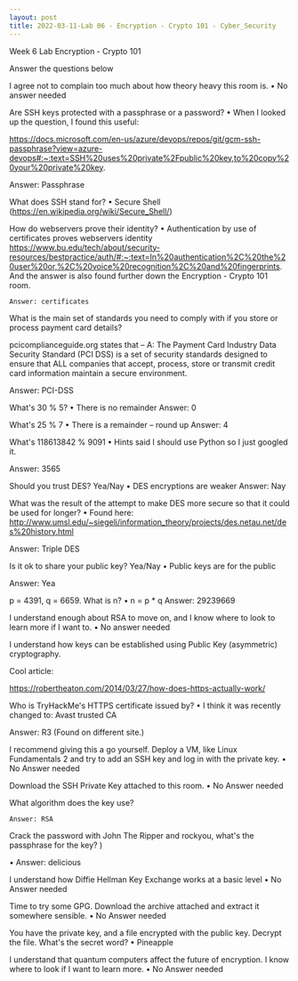 ```yaml
---
layout: post
title: 2022-03-11-Lab 06 - Encryption - Crypto 101 - Cyber_Security
---
```

Week 6 Lab
Encryption - Crypto 101

Answer the questions below

I agree not to complain too much about how theory heavy this room is.
•	No answer needed

Are SSH keys protected with a passphrase or a password?
•	When I looked up the question, I found this useful:

https://docs.microsoft.com/en-us/azure/devops/repos/git/gcm-ssh-passphrase?view=azure-devops#:~:text=SSH%20uses%20private%2Fpublic%20key,to%20copy%20your%20private%20key.

 
Answer: Passphrase



What does SSH stand for?
•	Secure Shell (https://en.wikipedia.org/wiki/Secure_Shell/)

How do webservers prove their identity?
•	Authentication by use of certificates proves webservers identity
https://www.bu.edu/tech/about/security-resources/bestpractice/auth/#:~:text=In%20authentication%2C%20the%20user%20or,%2C%20voice%20recognition%2C%20and%20fingerprints.
And the answer is also found further down the Encryption - Crypto 101 room.

	Answer: certificates

What is the main set of standards you need to comply with if you store or process payment card details?




pcicomplianceguide.org states that – A: The Payment Card Industry Data Security Standard (PCI DSS) is a set of security standards designed to ensure that ALL companies that accept, process, store or transmit credit card information maintain a secure environment.

Answer: PCI-DSS

What's 30 % 5?
•	There is no remainder
Answer: 0

What's 25 % 7
•	There is a remainder – round up
Answer: 4

What's 118613842 % 9091
•	Hints said I should use Python so I just googled it.
 

Answer: 3565




Should you trust DES? Yea/Nay
•	DES encryptions are weaker
Answer: Nay

What was the result of the attempt to make DES more secure so that it could be used for longer?
•	Found here: http://www.umsl.edu/~siegelj/information_theory/projects/des.netau.net/des%20history.html 

 

Answer: Triple DES


Is it ok to share your public key? Yea/Nay
•	Public keys are for the public

Answer: Yea



p = 4391, q = 6659. What is n?
•	n = p * q
Answer: 29239669

I understand enough about RSA to move on, and I know where to look to learn more if I want to.
•	No answer needed




I understand how keys can be established using Public Key (asymmetric) cryptography.

Cool article:
 
https://robertheaton.com/2014/03/27/how-does-https-actually-work/




Who is TryHackMe's HTTPS certificate issued by?
•	I think it was recently changed to: Avast trusted CA
 

Answer: R3 (Found on different site.)



I recommend giving this a go yourself. Deploy a VM, like Linux Fundamentals 2 and try to add an SSH key and log in with the private key.
•	No Answer needed

Download the SSH Private Key attached to this room.
•	No Answer needed


What algorithm does the key use?
 

	Answer: RSA


Crack the password with John The Ripper and rockyou, what's the passphrase for the key?
)

•	Answer: delicious


I understand how Diffie Hellman Key Exchange works at a basic level
•	No Answer needed


Time to try some GPG. Download the archive attached and extract it somewhere sensible.
•	No Answer needed


You have the private key, and a file encrypted with the public key. Decrypt the file. What's the secret word?
•	Pineapple

I understand that quantum computers affect the future of encryption. I know where to look if I want to learn more.
•	No Answer needed




